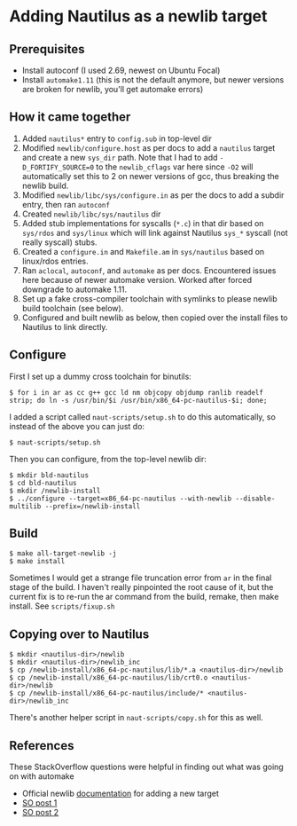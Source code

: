 
# Adding Nautilus as a newlib target

## Prerequisites
* Install autoconf (I used 2.69, newest on Ubuntu Focal)
* Install `automake1.11` (this is not the default anymore, but newer versions are broken for newlib, you'll get automake errors)


## How it came together
1. Added `nautilus*` entry to `config.sub` in top-level dir
2. Modified `newlib/configure.host` as per docs to add a `nautilus` target and create a new `sys_dir` path.  Note that I had
   to add `-D_FORTIFY_SOURCE=0` to the `newlib_cflags` var here since `-O2` will automatically set this to 2 on newer
   versions of gcc, thus breaking the newlib build.
3. Modified `newlib/libc/sys/configure.in` as per the docs to add a subdir entry, then ran `autoconf`
4. Created `newlib/libc/sys/nautilus` dir
5. Added stub implementations for syscalls (`*.c`) in that dir based on `sys/rdos` and `sys/linux` which 
   will link against Nautilus `sys_*` syscall (not really syscall) stubs.
6. Created a `configure.in` and `Makefile.am` in `sys/nautilus` based on linux/rdos entries.
7. Ran `aclocal`, `autoconf`, and `automake` as per docs. Encountered issues here because of newer automake version. Worked
   after forced downgrade to automake 1.11.
8. Set up a fake cross-compiler toolchain with symlinks to please newlib build toolchain (see below).
9. Configured and built newlib as below, then copied over the install files to Nautilus to link directly.

## Configure
First I set up a dummy cross toolchain for binutils:

```
$ for i in ar as cc g++ gcc ld nm objcopy objdump ranlib readelf strip; do ln -s /usr/bin/$i /usr/bin/x86_64-pc-nautilus-$i; done;
```

I added a script called `naut-scripts/setup.sh` to do this automatically,
so instead of the above you can just do:

```
$ naut-scripts/setup.sh
```

Then you can configure, from the top-level newlib dir:

```
$ mkdir bld-nautilus
$ cd bld-nautilus
$ mkdir /newlib-install
$ ../configure --target=x86_64-pc-nautilus --with-newlib --disable-multilib --prefix=/newlib-install
```

## Build
```
$ make all-target-newlib -j
$ make install
```

Sometimes I would get a strange file truncation error from `ar` in the
final stage of the build. I haven't really pinpointed the root cause of it, but
the current fix is to re-run the ar command from the build, remake, then make install.
See `scripts/fixup.sh`

## Copying over to Nautilus
```
$ mkdir <nautilus-dir>/newlib
$ mkdir <nautilus-dir>/newlib_inc
$ cp /newlib-install/x86_64-pc-nautilus/lib/*.a <nautilus-dir>/newlib
$ cp /newlib-install/x86_64-pc-nautilus/lib/crt0.o <nautilus-dir>/newlib
$ cp /newlib-install/x86_64-pc-nautilus/include/* <nautilus-dir>/newlib_inc
```

There's another helper script in `naut-scripts/copy.sh` for this as well.

## References
These StackOverflow questions were helpful in finding out what was going on with automake
* Official newlib [documentation](https://www.embecosm.com/appnotes/ean9/html/ch09.html) for adding a new target
* [SO post 1](https://stackoverflow.com/questions/16188335/automake-error-no-proper-invocation-of-am-init-automake-was-found)
* [SO post 2](https://stackoverflow.com/questions/23976423/porting-newlib-with-current-autotools)


